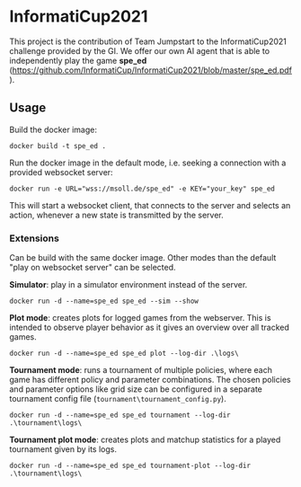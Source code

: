 # InformatiCup2021

This project is the contribution of Team Jumpstart to the InformatiCup2021 challenge provided by the GI.
We offer our own AI agent that is able to independently play the game **spe_ed** (https://github.com/InformatiCup/InformatiCup2021/blob/master/spe_ed.pdf).

## Usage

Build the docker image:
```
docker build -t spe_ed .
```

Run the docker image in the default mode, i.e. seeking a connection with a provided websocket server:
```
docker run -e URL="wss://msoll.de/spe_ed" -e KEY="your_key" spe_ed
```
This will start a websocket client, that connects to the server and selects an action, whenever a new state is transmitted by the server.


### Extensions

Can be build with the same docker image.
Other modes than the default "play on websocket server" can be selected.

**Simulator**: play in a simulator environment instead of the server. 
```
docker run -d --name=spe_ed spe_ed --sim --show
```

**Plot mode**: creates plots for logged games from the webserver. This is intended to observe player behavior as it gives an overview over all tracked games.
```
docker run -d --name=spe_ed spe_ed plot --log-dir .\logs\
```

**Tournament mode**: runs a tournament of multiple policies, where each game has different policy and parameter combinations. The chosen policies and parameter options like grid size can be configured in a separate tournament config file (``tournament\tournament_config.py``).
```
docker run -d --name=spe_ed spe_ed tournament --log-dir .\tournament\logs\
```

**Tournament plot mode**: creates plots and matchup statistics for a played tournament given by its logs.
```
docker run -d --name=spe_ed spe_ed tournament-plot --log-dir .\tournament\logs\
```
